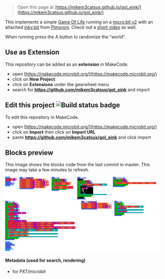 
> Open this page at [https://mikem3catsus.github.io/gol_eink/](https://mikem3catsus.github.io/gol_eink/)

This implements a simple [Game Of Life](https://en.wikipedia.org/wiki/Conway%27s_Game_of_Life) running on a [micro:bit v2](https://microbit.org/) with an attached [inky:bit](https://shop.pimoroni.com/products/inky-bit) from [Pimoroni](https://shop.pimoroni.com/). Check out a [short video](https://youtu.be/Hl8IsXOjNeg) as well.

When running press the A button to randomize the "world".

## Use as Extension

This repository can be added as an **extension** in MakeCode.

* open [https://makecode.microbit.org/](https://makecode.microbit.org/)
* click on **New Project**
* click on **Extensions** under the gearwheel menu
* search for **https://github.com/mikem3catsus/gol_eink** and import

## Edit this project ![Build status badge](https://github.com/mikem3catsus/gol_eink/workflows/MakeCode/badge.svg)

To edit this repository in MakeCode.

* open [https://makecode.microbit.org/](https://makecode.microbit.org/)
* click on **Import** then click on **Import URL**
* paste **https://github.com/mikem3catsus/gol_eink** and click import

## Blocks preview

This image shows the blocks code from the last commit in master.
This image may take a few minutes to refresh.

![A rendered view of the blocks](https://github.com/mikem3catsus/gol_eink/raw/master/.github/makecode/blocks.png)

#### Metadata (used for search, rendering)

* for PXT/microbit
<script src="https://makecode.com/gh-pages-embed.js"></script><script>makeCodeRender("{{ site.makecode.home_url }}", "{{ site.github.owner_name }}/{{ site.github.repository_name }}");</script>
